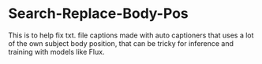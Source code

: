 # Search-Replace-Body-Pos
This is to help fix txt. file captions made with auto captioners that uses a lot of the own subject body position, that can be tricky for inference and training with models like Flux.
